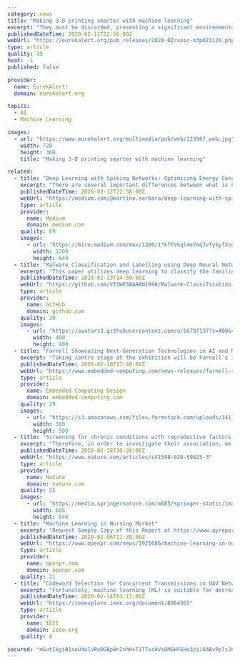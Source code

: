 ```yaml
---
category: news
title: "Making 3-D printing smarter with machine learning"
excerpt: "They must be discarded, presenting a significant environmental and financial cost to industry. A team of researchers from USC Viterbi School of Engineering is tackling this problem, with a new set of machine learning algorithms and a software tool called PrintFixer, to improve 3-D printing accuracy by 50 percent or more, making the process ..."
publishedDateTime: 2020-02-11T22:56:00Z
webUrl: "https://eurekalert.org/pub_releases/2020-02/uosc-m3p021120.php"
type: article
quality: 39
heat: -1
published: false

provider:
  name: EurekAlert!
  domain: eurekalert.org

topics:
  - AI
  - Machine Learning

images:
  - url: "https://www.eurekalert.org/multimedia/pub/web/223987_web.jpg"
    width: 720
    height: 360
    title: "Making 3-D printing smarter with machine learning"

related:
  - title: "Deep Learning with Spiking Networks: Optimising Energy Consumption"
    excerpt: "There are several important differences between what is nowadays known as a “neural network” (in the deep learning sense) and networks of neurons in the brain. A particularly evident one is that artificial networks have analogue activations — the output of an artificial neuron is a continuous number. Biological neurons, conversely ..."
    publishedDateTime: 2020-02-12T22:58:00Z
    webUrl: "https://medium.com/@martino.sorbaro/deep-learning-with-spiking-networks-optimising-energy-consumption-50588b4435fd"
    type: article
    provider:
      name: Medium
      domain: medium.com
    quality: 69
    images:
      - url: "https://miro.medium.com/max/1200/1*kfFVkqlme7mqJvfySyfXcg.jpeg"
        width: 1200
        height: 644
  - title: "Malware Classification and Labelling using Deep Neural Networks"
    excerpt: "This paper utilizes deep learning to classify the families of malware for Portable Executable 32 (PE32). More on paper.docx Most samples are collected from various github repositories where the malware has been classified already. Thanks to VirusSign and VirusShare for providing access to huge range of malware collection. Most of the malware ..."
    publishedDateTime: 2020-02-13T14:59:00Z
    webUrl: "https://github.com/VISWESWARAN1998/Malware-Classification-and-Labelling"
    type: article
    provider:
      name: GitHub
      domain: github.com
    quality: 39
    images:
      - url: "https://avatars3.githubusercontent.com/u/16797137?s=400&v=4"
        width: 400
        height: 400
  - title: "Farnell Showcasing Next-Generation Technologies in AI and Machine Learning, Connectivity, Sensing and Power at Embedded World"
    excerpt: "Taking centre stage at the exhibition will be Farnell's investment in next-generation technologies for Artificial Intelligence (AI) and machine learning ... Sensing and Power Management -The Avnet Azure Sphere Starter Kit with Microsoft Azure hardware security and cloud solution for IoT applications. -STMicroelectronics' new multi-sensor ..."
    publishedDateTime: 2020-02-10T17:40:00Z
    webUrl: "https://www.embedded-computing.com/news-releases/farnell-showcasing-next-generation-technologies-in-ai-and-machine-learning-connectivity-sensing-and-power-at-embedded-world"
    type: article
    provider:
      name: Embedded Computing Design
      domain: embedded-computing.com
    quality: 29
    images:
      - url: "https://s3.amazonaws.com/files.formstack.com/uploads/3411018/76219803/576485291/76219803_800_2049611-embedded-world-eu-q2-fy20-gigaframe.png"
        width: 380
        height: 500
  - title: "Screening for chronic conditions with reproductive factors using a machine learning based approach"
    excerpt: "Therefore, in order to investigate their association, we applied a machine learning based dimensionality reduction technique, autoencoder, to generalize one single marker to represent chronic conditions. A cross-sectional study was conducted in the Gansu Province of China. Random stratified sampling was adopted to include participants who were ..."
    publishedDateTime: 2020-02-18T10:26:00Z
    webUrl: "https://www.nature.com/articles/s41598-020-59825-3"
    type: article
    provider:
      name: Nature
      domain: nature.com
    quality: 25
    images:
      - url: "https://media.springernature.com/m685/springer-static/image/art%3A10.1038%2Fs41598-020-59825-3/MediaObjects/41598_2020_59825_Fig1_HTML.png"
        width: 685
        height: 546
  - title: "Machine Learning in Nursing Market"
    excerpt: "Request Sample Copy of this Report at https://www.qyreports.com/request-sample/?report-id=224317 Report defines competitors in this market of Global Machine Learning in Nursing Market. The Top Most Key Players in the market are as Microsoft Azure, HIPAA. The growth rate of the sales and income figures of the Machine Learning in Nursing market ..."
    publishedDateTime: 2020-02-06T11:30:00Z
    webUrl: "https://www.openpr.com/news/1921686/machine-learning-in-nursing-market-report-business-strategy"
    type: article
    provider:
      name: openpr.com
      domain: openpr.com
    quality: 21
  - title: "Codeword Selection for Concurrent Transmissions in UAV Networks: A Machine Learning Approach"
    excerpt: "Fortunately, machine learning (ML) is suitable for decreasing complexity in codeword selection, because ML could extract features from the data samples acquired in real environments. In this paper, we propose an ML approach to achieve an efficient and low complexity codeword selection for UAV networks. Specifically, we first derive the ..."
    publishedDateTime: 2020-02-14T03:17:00Z
    webUrl: "https://ieeexplore.ieee.org/document/8964365"
    type: article
    provider:
      name: IEEE
      domain: ieee.org
    quality: 8

secured: "mGutIkgiB1xoU4ulVRuDGBpHnInhHvT1TTxsHVsGMGHFEHo3cV/8ABvPplsJnbX7TIBFgcBvehvN+BSuuoBZJIgDqeZEGcnBPqqNbHxfpBlpsBRP0S/20lKQ/VN/YRQBCt4VWaLUdMFkhO6Hytp7UJ5dHvoy8eTyOU3MC7THLZa0WZoiebs5acnSre1CINYgUZDfXkc6dClIc7JtfpcgUuQHMhlAlvjINPXcipdb4/1QGXJYEEg+VWTZCEFrQJ6LOPURls02c70+G4lPfQ+W3hT8SPzVB6rm62gm1ZRs1W4lkxZwLatKdhxtmzlILjBBBdDQoFK6yYv3Xj7kptkq4DX9HjHgY3LKU34JzkSLKHQ9RhEoQeYFDiUhfEcHGOUs6KluuFZPSSea6x4HsicWoDrb/2PwCQMjMSvd3QocO7PXpOeGxN1lvDuUvXQEM01P0lXyriSOrVRrpakpPPCS1qsuBlfIfDcseO3VEB8Bu5M=;VKUS0rQ3pE384FCMXZKk+Q=="
---
```


